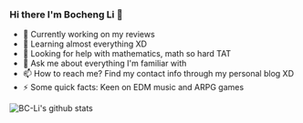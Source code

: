 ### Hi there I'm Bocheng Li 👋

- 🔭 Currently working on my reviews
- 🌱 Learning almost everything XD
- 🤔 Looking for help with mathematics, math so hard TAT
- 💬 Ask me about everything I'm familiar with 
- 📫 How to reach me? Find my contact info through my personal blog XD
- ⚡ Some quick facts: Keen on EDM music and ARPG games


![BC-Li's github stats](https://github-readme-stats.vercel.app/api?username=BC-Li&show_icons=true&title_color=fff&icon_color=79ff97&text_color=9f9f9f&bg_color=151515)
